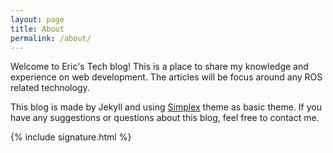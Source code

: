 ```yaml
---
layout: page
title: About
permalink: /about/
---
```


Welcome to Eric's Tech blog! This is a place to share my knowledge and experience on web development. The articles will be focus around any ROS related technology.

This blog is made by Jekyll and using [Simplex](https://github.com/andreondra/jekyll-theme-simplex) theme as basic theme. If you have any suggestions or questions about this blog, feel free to contact me.

{% include signature.html %}